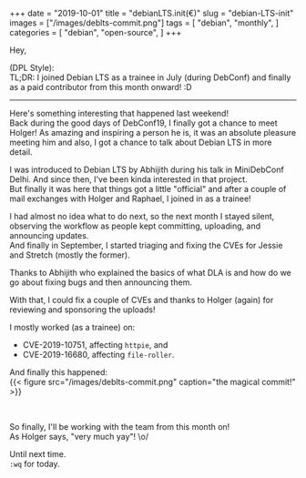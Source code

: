 +++
date = "2019-10-01"
title = "debianLTS.init(€)"
slug = "debian-LTS-init"
images = ["/images/deblts-commit.png"]
tags = [
    "debian",
    "monthly",
]
categories = [
    "debian",
    "open-source",
]
+++

Hey,

(DPL Style):  
TL;DR: I joined Debian LTS as a trainee in July (during DebConf) and finally as
a paid contributor from this month onward! :D  

---

Here's something interesting that happened last weekend!  
Back during the good days of DebConf19, I finally got a chance to meet Holger!
As amazing and inspiring a person he is, it was an absolute pleasure meeting
him and also, I got a chance to talk about Debian LTS in more detail.  

I was introduced to Debian LTS by Abhijith during his talk in MiniDebConf Delhi.
And since then, I've been kinda interested in that project.  
But finally it was here that things got a little "official" and after a couple
of mail exchanges with Holger and Raphael, I joined in as a trainee!  

I had almost no idea what to do next, so the next month I stayed silent,
observing the workflow as people kept committing, uploading, and announcing updates.  
And finally in September, I started triaging and fixing the CVEs for Jessie
and Stretch (mostly the former).  

Thanks to Abhijith who explained the basics of what DLA is and how do we go
about fixing bugs and then announcing them.  

With that, I could fix a couple of CVEs and thanks to Holger (again) for
reviewing and sponsoring the uploads!  

I mostly worked (as a trainee) on:  
- CVE-2019-10751, affecting `httpie`, and  
- CVE-2019-16680, affecting `file-roller`.  

And finally this happened:  
{{< figure src="/images/deblts-commit.png" caption="the magical commit!" >}}

&nbsp;
&nbsp;

So finally, I'll be working with the team from this month on!  
As Holger says, "very much yay"! \o/


Until next time.  
`:wq` for today.
